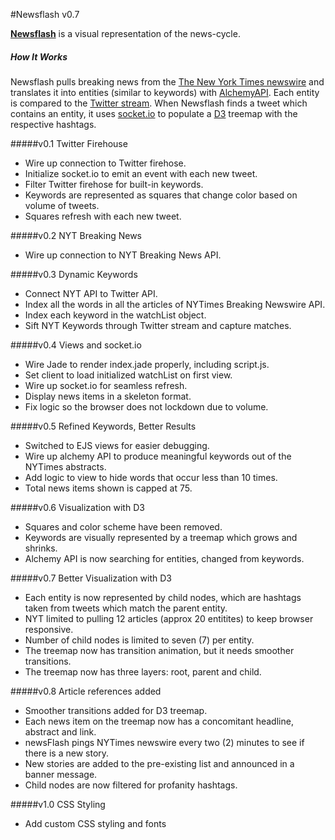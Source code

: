 #Newsflash v0.7

**[Newsflash](newsflash.herokuapp.com)** is a visual representation of the news-cycle.

##### How It Works
Newsflash pulls breaking news from the [The New York Times newswire](http://nyti.ms/PkaWYK) and translates it into entities (similar to keywords) with [AlchemyAPI](http://www.alchemyapi.com/). Each entity is compared to the [Twitter stream](https://dev.twitter.com/). When Newsflash finds a tweet which contains an entity, it uses [socket.io](http://socket.io/) to populate a [D3](http://d3js.org/) treemap with the respective hashtags.

#####v0.1 Twitter Firehouse
+ Wire up connection to Twitter firehose.
+ Initialize socket.io to emit an event with each new tweet.
+ Filter Twitter firehose for built-in keywords.
+ Keywords are represented as squares that change color based on volume of tweets.
+ Squares refresh with each new tweet.

#####v0.2 NYT Breaking News
+ Wire up connection to NYT Breaking News API.

#####v0.3 Dynamic Keywords
+ Connect NYT API to Twitter API.
+ Index all the words in all the articles of NYTimes Breaking Newswire API.
+ Index each keyword in the watchList object.
+ Sift NYT Keywords through Twitter stream and capture matches.

#####v0.4 Views and socket.io
+ Wire Jade to render index.jade properly, including script.js.
+ Set client to load initialized watchList on first view.
+ Wire up socket.io for seamless refresh.
+ Display news items in a skeleton format.
+ Fix logic so the browser does not lockdown due to volume.

#####v0.5 Refined Keywords, Better Results
+ Switched to EJS views for easier debugging.
+ Wire up alchemy API to produce meaningful keywords out of the NYTimes abstracts.
+ Add logic to view to hide words that occur less than 10 times.
+ Total news items shown is capped at 75.

#####v0.6 Visualization with D3
+ Squares and color scheme have been removed.
+ Keywords are visually represented by a treemap which grows and shrinks.
+ Alchemy API is now searching for entities, changed from keywords.

#####v0.7 Better Visualization with D3
+ Each entity is now represented by child nodes, which are hashtags taken from tweets which match the parent entity.
+ NYT limited to pulling 12 articles (approx 20 entitites) to keep browser responsive.
+ Number of child nodes is limited to seven (7) per entity.
+ The treemap now has transition animation, but it needs smoother transitions.
+ The treemap now has three layers: root, parent and child.

#####v0.8 Article references added
+ Smoother transitions added for D3 treemap.
+ Each news item on the treemap now has a concomitant headline, abstract and link.
+ newsFlash pings NYTimes newswire every two (2) minutes to see if there is a new story.
+ New stories are added to the pre-existing list and announced in a banner message.
+ Child nodes are now filtered for profanity hashtags.

#####v1.0 CSS Styling
+  Add custom CSS styling and fonts

